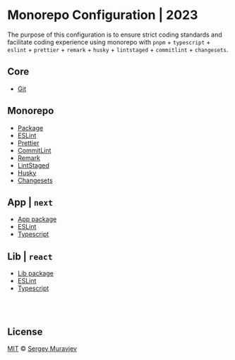 # Monorepo Configuration | 2023

The purpose of this configuration is to ensure strict coding standards and facilitate coding experience using monorepo with `pnpm` + `typescript` + `eslint` + `prettier` + `remark` + `husky` + `lintstaged` + `commitlint` + `changesets`.

## Core

- [Git](/docs/core/git.md)

## Monorepo

- [Package](docs/packages/monorepo.md)
- [ESLint](/packages/eslint-ts/README.md)
- [Prettier](/packages/prettier/README.md)
- [CommitLint](/packages/commitlint/README.md)
- [Remark](/packages/remark/README.md)
- [LintStaged](/docs/tools/lint-staged.md)
- [Husky](/docs/tools/husky.md)
- [Changesets](docs/tools/changesets.md)

## App | `next`

- [App package](/docs/packages/app-next.md)
- [ESLint](/packages/eslint-ts-next/README.md)
- [Typescript](/packages/ts-next/README.md)

## Lib | `react`

- [Lib package](/docs/packages/lib-react.md)
- [ESLint](/packages/eslint-ts-react/README.md)
- [Typescript](/packages/ts-react/README.md)

<br>

<br>

## License

[MIT](LICENSE) © [Sergey Muravjev](https://github.com/muravjev)

